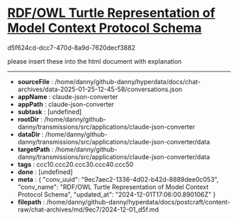 # [RDF/OWL Turtle Representation of Model Context Protocol Schema](https://claude.ai/chat/9ec7aec2-1336-4d02-b42d-8889dee0c053)

d5f624cd-dcc7-470d-8a9d-7620decf3882

please insert these into the html document with explanation

---

* **sourceFile** : /home/danny/github-danny/hyperdata/docs/chat-archives/data-2025-01-25-12-45-58/conversations.json
* **appName** : claude-json-converter
* **appPath** : claude-json-converter
* **subtask** : [undefined]
* **rootDir** : /home/danny/github-danny/transmissions/src/applications/claude-json-converter
* **dataDir** : /home/danny/github-danny/transmissions/src/applications/claude-json-converter/data
* **targetPath** : /home/danny/github-danny/transmissions/src/applications/claude-json-converter/data
* **tags** : ccc10.ccc20.ccc30.ccc40.ccc50
* **done** : [undefined]
* **meta** : {
  "conv_uuid": "9ec7aec2-1336-4d02-b42d-8889dee0c053",
  "conv_name": "RDF/OWL Turtle Representation of Model Context Protocol Schema",
  "updated_at": "2024-12-01T17:06:00.890106Z"
}
* **filepath** : /home/danny/github-danny/hyperdata/docs/postcraft/content-raw/chat-archives/md/9ec7/2024-12-01_d5f.md